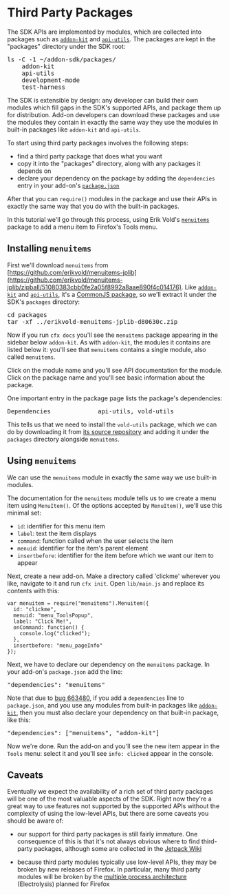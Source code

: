 <!-- This Source Code Form is subject to the terms of the Mozilla Public
   - License, v. 2.0. If a copy of the MPL was not distributed with this
   - file, You can obtain one at http://mozilla.org/MPL/2.0/. -->

# Third Party Packages #

The SDK APIs are implemented by modules, which are collected into packages
such as [`addon-kit`](packages/addon-kit/addon-kit.html) and
[`api-utils`](packages/api-utils/api-utils.html). The packages are kept
in the "packages" directory under the SDK root:

<pre>
ls -C -1 ~/addon-sdk/packages/
    addon-kit
    api-utils
    development-mode
    test-harness
</pre>

The SDK is extensible by design: any developer can build their own modules
which fill gaps in the SDK's supported APIs, and package them up for
distribution. Add-on developers can download these packages and use the
modules they contain in exactly the same way they use the modules in
built-in packages like `addon-kit` and `api-utils`.

To start using third party packages involves the following steps:

* find a third party package that does what you want
* copy it into the "packages" directory, along with any packages it depends on
* declare your dependency on the package by adding the `dependencies` entry in
your add-on's [`package.json`](dev-guide/addon-development/package-spec.html)

After that you can `require()` modules in the package and use their APIs in
exactly the same way that you do with the built-in packages.

In this tutorial we'll go through this process, using Erik Vold's
[`menuitems`](https://github.com/erikvold/menuitems-jplib) package to add a
menu item to Firefox's Tools menu.

## Installing `menuitems` ##

First we'll download `menuitems` from
[https://github.com/erikvold/menuitems-jplib](https://github.com/erikvold/menuitems-jplib/zipball/51080383cbb0fe2a05f8992a8aae890f4c014176).
Like [`addon-kit`](packages/addon-kit/addon-kit.html) and
[`api-utils`](packages/api-utils/api-utils.html), it's a
[CommonJS package](dev-guide/addon-development/commonjs.html),
so we'll extract it under the SDK's `packages` directory:

<pre>
cd packages
tar -xf ../erikvold-menuitems-jplib-d80630c.zip
</pre>

Now if you run `cfx docs` you'll see the `menuitems` package appearing
in the sidebar below `addon-kit`. As with `addon-kit`, the modules it contains
are listed below it: you'll see that `menuitems` contains a single module, also
called `menuitems`.

Click on the module name and you'll see API documentation for the module. Click
on the package name and you'll see basic information about the package.

One important entry in the package page lists the package's dependencies:

<pre>
Dependencies             api-utils, vold-utils
</pre>

This tells us that we need to install the `vold-utils` package,
which we can do by downloading it from [its source repository](https://github.com/erikvold/vold-utils-jplib)
and adding it under the `packages` directory alongside `menuitems`.

## Using `menuitems` ##

We can use the `menuitems` module in exactly the same way we use built-in
modules.

The documentation for the `menuitems` module tells us to we create a menu
item using `MenuItem()`. Of the options accepted by `MenuItem()`, we'll use
this minimal set:

* `id`: identifier for this menu item
* `label`: text the item displays
* `command`: function called when the user selects the item
* `menuid`: identifier for the item's parent element
* `insertbefore`: identifier for the item before which we want our item to
appear

Next, create a new add-on. Make a directory called 'clickme' wherever you
like, navigate to it and run `cfx init`. Open `lib/main.js` and replace its contents
with this:

    var menuitem = require("menuitems").Menuitem({
      id: "clickme",
      menuid: "menu_ToolsPopup",
      label: "Click Me!",
      onCommand: function() {
        console.log("clicked");
      },
      insertbefore: "menu_pageInfo"
    });

Next, we have to declare our dependency on the `menuitems` package.
In your add-on's `package.json` add the line:

<pre>
"dependencies": "menuitems"
</pre>

Note that due to
[bug 663480](https://bugzilla.mozilla.org/show_bug.cgi?id=663480), if you
add a `dependencies` line to `package.json`, and you use any modules from
built-in packages like [`addon-kit`](packages/addon-kit/addon-kit.html), then
you must also declare your dependency on that built-in package, like this:

<pre>
"dependencies": ["menuitems", "addon-kit"]
</pre>

Now we're done. Run the add-on and you'll see the new item appear in the
`Tools` menu: select it and you'll see `info: clicked` appear in the
console.

## Caveats ##

Eventually we expect the availability of a rich set of third party packages
will be one of the most valuable aspects of the SDK. Right now they're a great
way to use features not supported by the supported APIs without the
complexity of using the low-level APIs, but there are some caveats you should
be aware of:

* our support for third party packages is still fairly immature. One
consequence of this is that it's not always obvious where to find third-party
packages, although some are collected in the
[Jetpack Wiki](https://wiki.mozilla.org/Jetpack/Modules)

* because third party modules typically use low-level APIs, they may be broken
by new releases of Firefox. In particular, many third party modules will be
broken by the
[multiple process architecture](https://wiki.mozilla.org/Electrolysis/Firefox)
(Electrolysis) planned for Firefox
